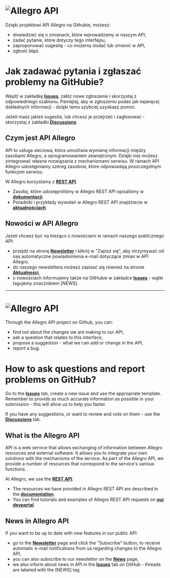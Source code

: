 # ![Allegro API](https://raw.githubusercontent.com/allegro/allegro-api/master/allegro-api-logo.png)

Dzięki projektowi API Allegro na Githubie, możesz:

* dowiedzieć się o zmianach, które wprowadzamy w naszym API,
* zadać pytanie, które dotyczy tego interfejsu,
* zaproponować sugestię - co możemy dodać lub zmienić w API,
* zgłosić błąd.

# Jak zadawać pytania i zgłaszać problemy na GitHubie? 
Wejdź w zakładkę **[Issues](https://github.com/allegro/allegro-api/issues)**, załóż nowe zgłoszenie i skorzystaj z odpowiedniego szablonu. Pamiętaj, aby w zgłoszeniu podać jak najwięcej dokładnych informacji - dzięki temu szybciej uzyskasz pomoc.


Jeżeli masz jakieś sugestie, lub chcesz je przejrzeć i zagłosować - skorzystaj z zakładki [**Discussions**](https://github.com/allegro/allegro-api/discussions). 

## Czym jest API Allegro
API to usługa sieciowa, która umożliwia wymianę informacji między zasobami Allegro, a oprogramowaniem zewnętrznym. Dzięki niej możesz zintegrować własne rozwiązania z mechanizmami serwisu. W ramach API Allegro udostępniamy szereg zasobów, które odpowiadają poszczególnym funkcjom serwisu.

W Allegro korzystamy z **[REST API](https://developer.allegro.pl/tutorials/informacje-podstawowe-b21569boAI1#rest-api)**.

* Zasoby, które udostępniliśmy w Allegro REST API opisaliśmy w **[dokumentacji](https://developer.allegro.pl/documentation/)**.
* Poradniki i przykłady wywołań w Allegro REST API znajdziecie w **[aktualnościach](https://developer.allegro.pl/news/)**. 

## Nowości w API Allegro

Jeżeli chcesz być na bieżąco z nowościami w ramach naszego publicznego API:

* przejdź na stronę **[Newsletter](https://developer.allegro.pl/newsletter)** i kliknij w "Zapisz się", aby otrzymywać od nas automatyczne powiadomienia e-mail dotyczące zmian w API Allegro,
* do naszego newslettera możesz zapisać się również na stronie **[Aktualności](https://developer.allegro.pl/news)**,
* o nowościach informujemy także na GitHubie w zakładce **[Issues](https://github.com/allegro/allegro-api/issues)** - wątki tagujemy znacznikiem [NEWS]. 
________

# ![Allegro API](https://raw.githubusercontent.com/allegro/allegro-api/master/allegro-api-logo.png)

Through the Allegro API project on Github, you can:

* find out about the changes we are making to our API,
* ask a question that relates to this interface,
* propose a suggestion - what we can add or change in the API,
* report a bug.

# How to ask questions and report problems on GitHub?

Go to the **[Issues](https://github.com/allegro/allegro-api/issues)** tab, create a new issue and use the appropriate template. Remember to provide as much accurate information as possible in your submission - this will allow us to help you faster.

If you have any suggestions, or want to review and vote on them - use the [**Discussions**](https://github.com/allegro/allegro-api/discussions) tab.

## What is the Allegro API

API is a web service that allows exchanging of information between Allegro resources and external software. It allows you to integrate your own solutions with the mechanisms of the service. As part of the Allegro API, we provide a number of resources that correspond to the service's various functions.

At Allegro, we use the **[REST API](https://developer.allegro.pl/tutorials/basic-information-VL6YelvVKTn#rest-api)**.

* The resources we have provided in Allegro REST API are described in the **[documentation](https://developer.allegro.pl/documentation)**.
* You can find tutorials and examples of Allegro REST API requests on **[our devportal](https://developer.allegro.pl/)**.

## News in Allegro API

If you want to be up to date with new features in our public API:

* go to the **[Newsletter](https://developer.allegro.pl/newsletter)** page and click the "Subscribe" button, to receive automatic e-mail notifications from us regarding changes to the Allegro API,
* you can also subscribe to our newsletter on the **[News](https://developer.allegro.pl/news)** page,
* we also inform about news in API in the **[Issues](https://github.com/allegro/allegro-api/issues)** tab on GitHub - threads are labeled with the [NEWS] tag.

